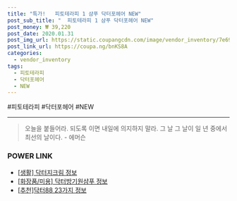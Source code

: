 ```yaml
--- 
title: "특가!   피토테라피 1 샴푸 닥터포헤어 NEW" 
post_sub_title: "  피토테라피 1 샴푸 닥터포헤어 NEW" 
post_money: ₩ 39,220 
post_date: 2020.01.31 
post_img_url: https://static.coupangcdn.com/image/vendor_inventory/7e69/41a6ae6da6c279a2e3934ccf04a583a3f48689c174187df1eac60749f491.jpg 
post_link_url: https://coupa.ng/bnKS8A 
categories: 
  - vendor_inventory 
tags: 
  - 피토테라피 
  - 닥터포헤어 
  - NEW 
--- 
```

  #피토테라피 #닥터포헤어 #NEW 
<hr> 

> 오늘을 붙들어라. 되도록 이면 내일에 의지하지 말라. 그 날 그 날이 일 년 중에서 최선의 날이다. - 에머슨 


### POWER LINK

* <a href="https://blog.naver.com/fash111/221768602651" target="_blank"> [생활] 닥터지크림 정보 </a>
* <a href="https://blog.naver.com/sakai111/221764501529" target="_blank"> [화장품/미용] 닥터방기원샴푸 정보 </a>
* <a href="https://blog.naver.com/fasyy4321/221784726950" target="_blank">[추천]닥터88 23가지 정보</a>
